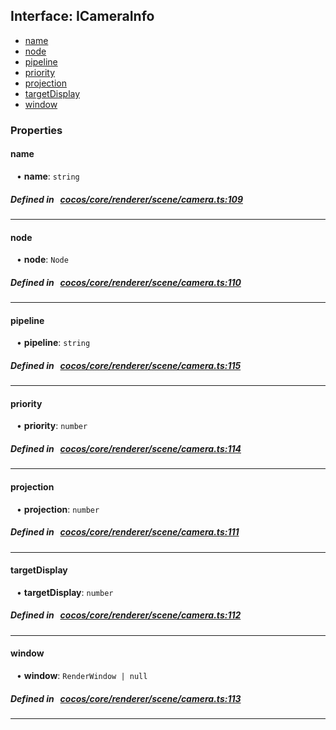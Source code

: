 ## Interface: ICameraInfo

- [name](#name)
- [node](#node)
- [pipeline](#pipeline)
- [priority](#priority)
- [projection](#projection)
- [targetDisplay](#targetDisplay)
- [window](#window)

### Properties

#### name

<div style="margin-left: 10px;">


• **name**: ``string``

</div>

##### Defined in &nbsp;   [cocos/core/renderer/scene/camera.ts:109](https://github.com/cocos-creator/engine/blob/c7bf6b8a9/cocos/core/renderer/scene/camera.ts#L109)&nbsp;
___
#### node

<div style="margin-left: 10px;">


• **node**: ``Node``

</div>

##### Defined in &nbsp;   [cocos/core/renderer/scene/camera.ts:110](https://github.com/cocos-creator/engine/blob/c7bf6b8a9/cocos/core/renderer/scene/camera.ts#L110)&nbsp;
___
#### pipeline

<div style="margin-left: 10px;">


• **pipeline**: ``string``

</div>

##### Defined in &nbsp;   [cocos/core/renderer/scene/camera.ts:115](https://github.com/cocos-creator/engine/blob/c7bf6b8a9/cocos/core/renderer/scene/camera.ts#L115)&nbsp;
___
#### priority

<div style="margin-left: 10px;">


• **priority**: ``number``

</div>

##### Defined in &nbsp;   [cocos/core/renderer/scene/camera.ts:114](https://github.com/cocos-creator/engine/blob/c7bf6b8a9/cocos/core/renderer/scene/camera.ts#L114)&nbsp;
___
#### projection

<div style="margin-left: 10px;">


• **projection**: ``number``

</div>

##### Defined in &nbsp;   [cocos/core/renderer/scene/camera.ts:111](https://github.com/cocos-creator/engine/blob/c7bf6b8a9/cocos/core/renderer/scene/camera.ts#L111)&nbsp;
___
#### targetDisplay

<div style="margin-left: 10px;">


• **targetDisplay**: ``number``

</div>

##### Defined in &nbsp;   [cocos/core/renderer/scene/camera.ts:112](https://github.com/cocos-creator/engine/blob/c7bf6b8a9/cocos/core/renderer/scene/camera.ts#L112)&nbsp;
___
#### window

<div style="margin-left: 10px;">


• **window**: ``RenderWindow | null``

</div>

##### Defined in &nbsp;   [cocos/core/renderer/scene/camera.ts:113](https://github.com/cocos-creator/engine/blob/c7bf6b8a9/cocos/core/renderer/scene/camera.ts#L113)&nbsp;
___
